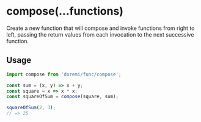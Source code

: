 # compose(...functions)

Create a new function that will compose and invoke functions from right to left,
passing the return values from each invocation to the next successive function.

## Usage

```js
import compose from 'doremi/func/compose';

const sum = (x, y) => x + y;
const square = x => x * x;
const squareOfSum = compose(square, sum);

squareOfSum(2, 3);
// => 25
```